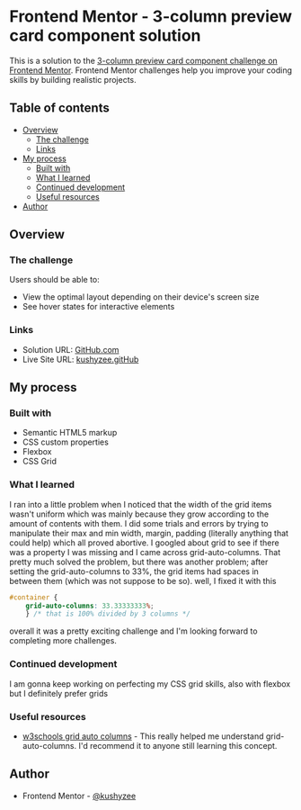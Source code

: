 # Frontend Mentor - 3-column preview card component solution

This is a solution to the [3-column preview card component challenge on Frontend Mentor](https://www.frontendmentor.io/challenges/3column-preview-card-component-pH92eAR2-). Frontend Mentor challenges help you improve your coding skills by building realistic projects. 

## Table of contents

- [Overview](#overview)
  - [The challenge](#the-challenge)
  - [Links](#links)
- [My process](#my-process)
  - [Built with](#built-with)
  - [What I learned](#what-i-learned)
  - [Continued development](#continued-development)
  - [Useful resources](#useful-resources)
- [Author](#author)

## Overview

### The challenge

Users should be able to:

- View the optimal layout depending on their device's screen size
- See hover states for interactive elements


### Links

- Solution URL: [GitHub.com](https://github.com/kushyzee/3-column-preview-card-component)
- Live Site URL: [kushyzee.gitHub](https://kushyzee.github.io/3-column-preview-card-component/)

## My process

### Built with

- Semantic HTML5 markup
- CSS custom properties
- Flexbox
- CSS Grid

### What I learned

I ran into a little problem when I noticed that the width of the grid items wasn't uniform which was mainly because they grow according to the amount of contents with them. I did some trials and errors by trying to manipulate their max and min width, margin, padding (literally anything that could help) which all proved abortive. I googled about grid to see if there was a property I was missing and I came across grid-auto-columns. That pretty much solved the problem, but there was another problem; after setting the grid-auto-columns to 33%, the grid items had spaces in between them (which was not suppose to be so). well, I fixed it with this 
```css 
#container {
    grid-auto-columns: 33.33333333%;
    } /* that is 100% divided by 3 columns */
```
overall it was a pretty exciting challenge and I'm looking forward to completing more challenges.


### Continued development

I am gonna keep working on perfecting my CSS grid skills, also with flexbox but I definitely prefer grids

### Useful resources

- [w3schools grid auto columns](https://www.w3schools.com/cssref/pr_grid-auto-columns.asp) - This really helped me understand grid-auto-columns. I'd recommend it to anyone still learning this concept.

## Author

- Frontend Mentor - [@kushyzee](https://www.frontendmentor.io/profile/kushyzee)
